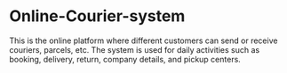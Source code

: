 # Online-Courier-system
This is the online platform where different customers can send or receive couriers, parcels, etc. 
The system is used for daily activities such as booking, delivery, return, company details, and pickup centers.
